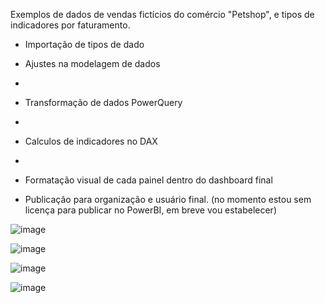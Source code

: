 Exemplos de dados de vendas fictícios do comércio "Petshop", e tipos de indicadores por faturamento.

- Importação de tipos de dado
  
- Ajustes na modelagem de dados
- 
- Transformação de dados PowerQuery
- 
- Calculos de indicadores no DAX
- 
- Formatação visual de cada painel dentro do dashboard final
  
- Publicação para organização e usuário final. (no momento estou sem licença para publicar no PowerBI, em breve vou estabelecer)


![image](https://github.com/user-attachments/assets/46eb568d-b93a-4f61-813c-8b06768a84fa)


![image](https://github.com/user-attachments/assets/ce6899ba-d587-4704-8ea9-4009fddded1c)


![image](https://github.com/user-attachments/assets/7f805f9d-7817-4be8-abd7-67e8f22892f6)

 
![image](https://github.com/user-attachments/assets/eebb25c6-dccf-407c-b457-ef9eb53cc22e)
